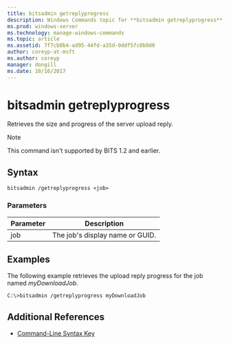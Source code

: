 ```yaml
---
title: bitsadmin getreplyprogress
description: Windows Commands topic for **bitsadmin getreplyprogress**, which retrieves the size and progress of the server upload reply.
ms.prod: windows-server
ms.technology: manage-windows-commands
ms.topic: article
ms.assetid: 7f7cb0b4-ad95-44fd-a35d-0ddf5fc0b0d0
author: coreyp-at-msft
ms.author: coreyp
manager: dongill
ms.date: 10/16/2017
---
```


# bitsadmin getreplyprogress

Retrieves the size and progress of the server upload reply.

> [!NOTE]
> This command isn't supported by BITS 1.2 and earlier.

## Syntax

```
bitsadmin /getreplyprogress <job>
```

### Parameters

| Parameter | Description |
| -------------- | -------------- |
| job | The job's display name or GUID. |


## <a name=BKMK_examples></a>Examples

The following example retrieves the upload reply progress for the job named *myDownloadJob*.

```
C:\>bitsadmin /getreplyprogress myDownloadJob
```

## Additional References

- [Command-Line Syntax Key](command-line-syntax-key.md)